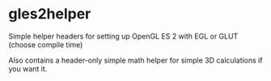 # gles2helper
Simple helper headers for setting up OpenGL ES 2 with EGL or GLUT (choose compile time)

Also contains a header-only simple math helper for simple 3D calculations if you want it.
